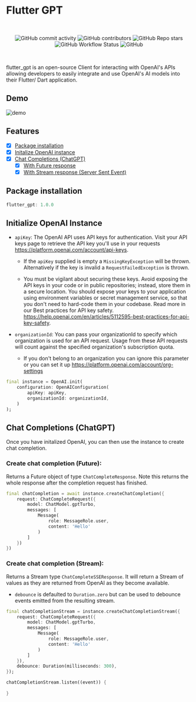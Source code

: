 <!--
This README describes the package. If you publish this package to pub.dev,
this README's contents appear on the landing page for your package.

For information about how to write a good package README, see the guide for
[writing package pages](https://dart.dev/guides/libraries/writing-package-pages).

For general information about developing packages, see the Dart guide for
[creating packages](https://dart.dev/guides/libraries/create-library-packages)
and the Flutter guide for
[developing packages and plugins](https://flutter.dev/developing-packages).
-->

Flutter GPT
==
<br>
<p align="center">
<img alt="GitHub commit activity" src="https://img.shields.io/github/commit-activity/m/HarryJackson96/flutter_gpt">
<img alt="GitHub contributors" src="https://img.shields.io/github/contributors/HarryJackson96/flutter_gpt">
<img alt="GitHub Repo stars" src="https://img.shields.io/github/stars/HarryJackson96/flutter_gpt?style=social">
<img alt="GitHub Workflow Status" src="https://img.shields.io/github/actions/workflow/status/HarryJackson96/flutter_gpt/dart.yml?label=tests">
<img alt="GitHub" src="https://img.shields.io/github/license/HarryJackson96/flutter_gpt">
</p>
</br>

flutter_gpt is an open-source Client for interacting with OpenAI's APIs allowing developers to easily integrate and use OpenAI's AI models into their Flutter/ Dart application.

## Demo
![demo](https://user-images.githubusercontent.com/120326747/234274461-10ec461b-7c1d-4201-ae07-7da40856a764.gif)

## Features

 - [x] [Package installation](#package-installation)
 - [x] [Initalize OpenAI instance](#initialize-openai-instance)
 - [x] [Chat Completions (ChatGPT)](#chat-completions-chatgpt)
    - [x] [With Future response](#create-chat-completion)
    - [x] [With Stream response (Server Sent Event)](#create-chat-completion-stream)

## Package installation
```dart
flutter_gpt: 1.0.0
```

## Initialize OpenAI Instance
- `apiKey`: The OpenAI API uses API keys for authentication. Visit your API keys page to retrieve the API key you'll use in your requests https://platform.openai.com/account/api-keys.
    - If the `apiKey` supplied is empty a `MissingKeyException` will be thrown. Alternatively if the key is invalid a `RequestFailedException` is thrown.
    
    - You must be vigilant about securing these keys. Avoid exposing the API keys in your code or in public repositories; instead, store them in a secure location. You should expose your keys to your application using environment variables or secret management service, so that you don't need to hard-code them in your codebase. Read more in our Best practices for API key safety. https://help.openai.com/en/articles/5112595-best-practices-for-api-key-safety.
   
- `organizationId`: You can pass your organizationId to specify which organization is used for an API request. Usage from these API requests will count against the specified organization's subscription quota.
    - If you don't belong to an organization you can ignore this parameter or you can set it up https://platform.openai.com/account/org-settings
```dart
final instance = OpenAI.init(
    configuration: OpenAIConfiguration(
        apiKey: apiKey,
        organizationId: organizationId,
    )
);
```
## Chat Completions (ChatGPT)

Once you have initalized OpenAI, you can then use the instance to create chat completion.

### Create chat completion (Future):
Returns a Future object of type `ChatCompleteResponse`. Note this returns the whole response after the completion request
has finished.
```dart
final chatCompletion = await instance.createChatCompletion({
    request: ChatCompleteRequest({
        model: ChatModel.gptTurbo,
        messages: [
            Message(
                role: MessageRole.user,
                content: 'Hello'
            )
        ]
    })
})
```

### Create chat completion (Stream):
Returns a Stream type `ChatCompleteSSEResponse`. It will return a Stream of values as they are returned from OpenAI as they become available. 

- `debounce` is defaulted to `Duration.zero` but can be used to debounce events emitted from the resulting stream.
```dart
final chatCompletionStream = instance.createChatCompletionStream({
    request: ChatCompleteRequest({
        model: ChatModel.gptTurbo,
        messages: [
            Message(
                role: MessageRole.user,
                content: 'Hello'
            )
        ]
    }),
    debounce: Duration(milliseconds: 300),
});

chatCompletionStream.listen((event)) {
    
}
```

